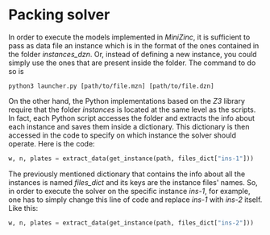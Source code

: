 # Packing solver

In order to execute the models implemented in *MiniZinc*, it is sufficient to pass as data file an instance which is in the format of the ones contained in the folder *instances_dzn*. Or, instead of defining a new instance, you could simply use the ones that are present inside the folder.
The command to do so is

```
python3 launcher.py [path/to/file.mzn] [path/to/file.dzn]
```
On the other hand, the Python implementations based on the *Z3* library require that the folder *instances* is located at the same level as the scripts. In fact, each Python script accesses the folder and extracts the info about each instance and saves them inside a dictionary. This dictionary is then accessed in the code to specify on which instance the solver should operate. Here is the code: 
```python
w, n, plates = extract_data(get_instance(path, files_dict["ins-1"]))
```
The previously mentioned dictionary that contains the info about all the instances is named *files_dict* and its keys are the instance files' names. So, in order to execute the solver on the specific instance *ins-1*, for example, one has to simply change this line of code and replace *ins-1* with *ins-2* itself. Like this:
```python
w, n, plates = extract_data(get_instance(path, files_dict["ins-2"]))
```
